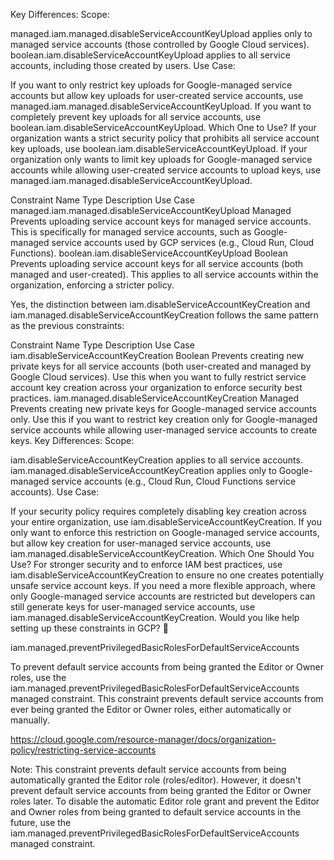 Key Differences:
Scope:

managed.iam.managed.disableServiceAccountKeyUpload applies only to managed service accounts (those controlled by Google Cloud services).
boolean.iam.disableServiceAccountKeyUpload applies to all service accounts, including those created by users.
Use Case:

If you want to only restrict key uploads for Google-managed service accounts but allow key uploads for user-created service accounts, use managed.iam.managed.disableServiceAccountKeyUpload.
If you want to completely prevent key uploads for all service accounts, use boolean.iam.disableServiceAccountKeyUpload.
Which One to Use?
If your organization wants a strict security policy that prohibits all service account key uploads, use boolean.iam.disableServiceAccountKeyUpload.
If your organization only wants to limit key uploads for Google-managed service accounts while allowing user-created service accounts to upload keys, use managed.iam.managed.disableServiceAccountKeyUpload.


Constraint Name	Type	Description	Use Case
managed.iam.managed.disableServiceAccountKeyUpload	Managed	Prevents uploading service account keys for managed service accounts.	This is specifically for managed service accounts, such as Google-managed service accounts used by GCP services (e.g., Cloud Run, Cloud Functions).
boolean.iam.disableServiceAccountKeyUpload	Boolean	Prevents uploading service account keys for all service accounts (both managed and user-created).	This applies to all service accounts within the organization, enforcing a stricter policy.

Yes, the distinction between iam.disableServiceAccountKeyCreation and iam.managed.disableServiceAccountKeyCreation follows the same pattern as the previous constraints:

Constraint Name	Type	Description	Use Case
iam.disableServiceAccountKeyCreation	Boolean	Prevents creating new private keys for all service accounts (both user-created and managed by Google Cloud services).	Use this when you want to fully restrict service account key creation across your organization to enforce security best practices.
iam.managed.disableServiceAccountKeyCreation	Managed	Prevents creating new private keys for Google-managed service accounts only.	Use this if you want to restrict key creation only for Google-managed service accounts while allowing user-managed service accounts to create keys.
Key Differences:
Scope:

iam.disableServiceAccountKeyCreation applies to all service accounts.
iam.managed.disableServiceAccountKeyCreation applies only to Google-managed service accounts (e.g., Cloud Run, Cloud Functions service accounts).
Use Case:

If your security policy requires completely disabling key creation across your entire organization, use iam.disableServiceAccountKeyCreation.
If you only want to enforce this restriction on Google-managed service accounts, but allow key creation for user-managed service accounts, use iam.managed.disableServiceAccountKeyCreation.
Which One Should You Use?
For stronger security and to enforce IAM best practices, use iam.disableServiceAccountKeyCreation to ensure no one creates potentially unsafe service account keys.
If you need a more flexible approach, where only Google-managed service accounts are restricted but developers can still generate keys for user-managed service accounts, use iam.managed.disableServiceAccountKeyCreation.
Would you like help setting up these constraints in GCP? 🚀










iam.managed.preventPrivilegedBasicRolesForDefaultServiceAccounts

To prevent default service accounts from being granted the Editor or Owner roles, use the iam.managed.preventPrivilegedBasicRolesForDefaultServiceAccounts managed constraint. This constraint prevents default service accounts from ever being granted the Editor or Owner roles, either automatically or manually.

https://cloud.google.com/resource-manager/docs/organization-policy/restricting-service-accounts

Note: This constraint prevents default service accounts from being automatically granted the Editor role (roles/editor). However, it doesn't prevent default service accounts from being granted the Editor or Owner roles later. To disable the automatic Editor role grant and prevent the Editor and Owner roles from being granted to default service accounts in the future, use the iam.managed.preventPrivilegedBasicRolesForDefaultServiceAccounts managed constraint.